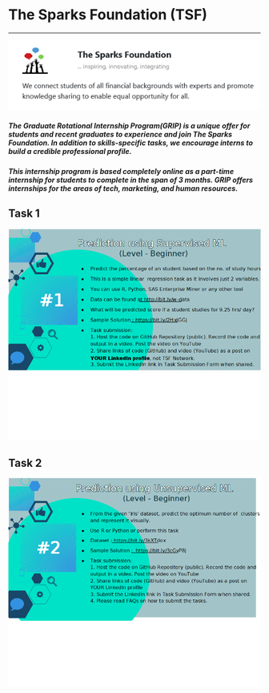 # The Sparks Foundation (TSF) 

------------
![alt text](GRIP_TheSparksFoundation.png "Grip")

##### The Graduate Rotational Internship Program(GRIP) is a unique offer for students and recent graduates to experience and join The Sparks Foundation. In addition to skills-specific tasks, we encourage interns to build a credible professional profile.

##### This internship program is based completely online as a part-time internship for students to complete in the span of 3 months. GRIP offers internships for the areas of tech, marketing, and human resources.

## Task 1
![alt text](Task1/Task1.png "Task1")

## Task 2
![alt text](Task2/Task2.png "Task2")
